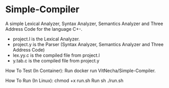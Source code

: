 # Simple-Compiler
A simple Lexical Analyzer, Syntax Analyzer, Semantics Analyzer and Three Address Code for the language C+-.

- project.l is the Lexical Analyzer.
- project.y is the Parser (Syntax Analyzer, Semantics Analyzer and Three Address Code)
- lex.yy.c is the compiled file from project.l
- y.tab.c is the compiled file from project.y

How To Test (In Container):
Run docker run VitNecha/Simple-Compiler.

How To Run (In Linux):
chmod +x run.sh
Run sh ./run.sh
